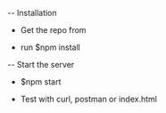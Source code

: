 -- Installation

* Get the repo from

* run $npm install

-- Start the server

* $npm start

* Test with curl, postman or index.html
 

